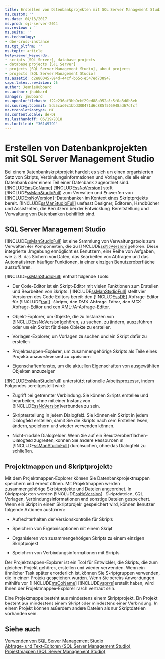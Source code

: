 ```yaml
---
title: Erstellen von Datenbankprojekten mit SQL Server Management Studio | Microsoft-Dokumentation
ms.custom: ''
ms.date: 06/13/2017
ms.prod: sql-server-2014
ms.reviewer: ''
ms.suite: ''
ms.technology:
- dbe-cross-instance
ms.tgt_pltfrm: ''
ms.topic: article
helpviewer_keywords:
- scripts [SQL Server], database projects
- database projects [SQL Server]
- projects [SQL Server Management Studio], about projects
- projects [SQL Server Management Studio]
ms.assetid: c2e80045-894d-44cf-b65c-e547ed738947
caps.latest.revision: 28
author: JennieHubbard
ms.author: jhubbard
manager: jhubbard
ms.openlocfilehash: f27e236af3bb9cbf29ed88a952a8c5f0a3d0b3eb
ms.sourcegitcommit: 5dd5cad0c1bbd308471d6c885f516948ad67dfcf
ms.translationtype: MT
ms.contentlocale: de-DE
ms.lasthandoff: 06/19/2018
ms.locfileid: "36149791"
---
```

# <a name="build-database-projects-by-using-sql-server-management-studio"></a>Erstellen von Datenbankprojekten mit SQL Server Management Studio
  Bei einem Datenbankskriptprojekt handelt es sich um einen organisierten Satz von Skripts, Verbindungsinformationen und Vorlagen, die alle einer Datenbank oder einem Teil einer Datenbank zugeordnet sind. [!INCLUDE[msCoName](../includes/msconame-md.md)] [!INCLUDE[ssNoVersion](../includes/ssnoversion-md.md)] stellt [!INCLUDE[ssManStudioFull](../includes/ssmanstudiofull-md.md)] zum Verwalten und Entwerfen von [!INCLUDE[ssNoVersion](../includes/ssnoversion-md.md)] -Datenbanken im Kontext eines Skriptprojekts bereit. [!INCLUDE[ssManStudioFull](../includes/ssmanstudiofull-md.md)] umfasst Designer, Editoren, Handbücher und Assistenten, die Benutzern bei der Entwicklung, Bereitstellung und Verwaltung von Datenbanken behilflich sind.  
  
## <a name="sql-server-management-studio"></a>SQL Server Management Studio  
 [!INCLUDE[ssManStudioFull](../includes/ssmanstudiofull-md.md)] ist eine Sammlung von Verwaltungstools zum Verwalten der Komponenten, die zu [!INCLUDE[ssNoVersion](../includes/ssnoversion-md.md)]gehören. Diese integrierte Umgebung ermöglicht es Benutzern, eine Reihe von Aufgaben, wie z. B. das Sichern von Daten, das Bearbeiten von Abfragen und das Automatisieren häufiger Funktionen, in einer einzigen Benutzeroberfläche auszuführen.  
  
 [!INCLUDE[ssManStudioFull](../includes/ssmanstudiofull-md.md)] enthält folgende Tools:  
  
-   Der Code-Editor ist ein Skript-Editor mit vielen Funktionen zum Erstellen und Bearbeiten von Skripts. [!INCLUDE[ssManStudioFull](../includes/ssmanstudiofull-md.md)] stellt vier Versionen des Code-Editors bereit: den [!INCLUDE[ssDE](../includes/ssde-md.md)] Abfrage-Editor für [!INCLUDE[tsql](../includes/tsql-md.md)] -Skripts, den DMX-Abfrage-Editor, den MDX-Abfrage-Editor und den XML-/A-Abfrage-Editor.  
  
-   Objekt-Explorer, um Objekte, die zu Instanzen von [!INCLUDE[ssNoVersion](../includes/ssnoversion-md.md)]gehören, zu suchen, zu ändern, auszuführen oder um ein Skript für diese Objekte zu erstellen.  
  
-   Vorlagen-Explorer, um Vorlagen zu suchen und ein Skript dafür zu erstellen  
  
-   Projektmappen-Explorer, um zusammengehörige Skripts als Teile eines Projekts anzuordnen und zu speichern  
  
-   Eigenschaftenfenster, um die aktuellen Eigenschaften von ausgewählten Objekten anzuzeigen  
  
 [!INCLUDE[ssManStudioFull](../includes/ssmanstudiofull-md.md)] unterstützt rationelle Arbeitsprozesse, indem Folgendes bereitgestellt wird:  
  
-   Zugriff bei getrennter Verbindung. Sie können Skripts erstellen und bearbeiten, ohne mit einer Instanz von [!INCLUDE[ssNoVersion](../includes/ssnoversion-md.md)]verbunden zu sein.  
  
-   Skripterstellung in jedem Dialogfeld. Sie können ein Skript in jedem Dialogfeld erstellen, damit Sie die Skripts nach dem Erstellen lesen, ändern, speichern und wieder verwenden können.  
  
-   Nicht-modale Dialogfelder. Wenn Sie auf ein Benutzeroberflächen-Dialogfeld zugreifen, können Sie andere Ressourcen in [!INCLUDE[ssManStudioFull](../includes/ssmanstudiofull-md.md)] durchsuchen, ohne das Dialogfeld zu schließen.  
  
## <a name="solutions-and-script-projects"></a>Projektmappen und Skriptprojekte  
 Mit dem Projektmappen-Explorer können Sie Datenbankprojektmappen speichern und erneut öffnen. Mit Projektmappen werden zusammengehörige Skriptprojekte und Dateien angeordnet. In Skriptprojekten werden [!INCLUDE[ssNoVersion](../includes/ssnoversion-md.md)] -Skriptdateien, SQL-Vorlagen, Verbindungsinformationen und sonstige Dateien gespeichert. Wenn ein Skript in einem Skriptprojekt gespeichert wird, können Benutzer folgende Aktionen ausführen:  
  
-   Aufrechterhalten der Versionskontrolle für Skripts  
  
-   Speichern von Ergebnisoptionen mit einem Skript  
  
-   Organisieren von zusammengehörigen Skripts zu einem einzigen Skriptprojekt  
  
-   Speichern von Verbindungsinformationen mit Skripts  
  
 Der Projektmappen-Explorer ist ein Tool für Entwickler, die Skripts, die zum gleichen Projekt gehören, erstellen und wieder verwenden. Wenn ein ähnlicher Task später erforderlich ist, können Sie Skriptgruppen verwenden, die in einem Projekt gespeichert wurden. Wenn Sie bereits Anwendungen mithilfe von [!INCLUDE[msCoName](../includes/msconame-md.md)] [!INCLUDE[vsprvs](../includes/vsprvs-md.md)]erstellt haben, wird Ihnen der Projektmappen-Explorer rasch vertraut sein.  
  
 Eine Projektmappe besteht aus mindestens einem Skriptprojekt. Ein Projekt besteht aus mindestens einem Skript oder mindestens einer Verbindung. In einem Projekt können außerdem andere Dateien als nur Skriptdateien vorhanden sein.  
  
## <a name="see-also"></a>Siehe auch  
 [Verwenden von SQL Server Management Studio](../database-engine/use-sql-server-management-studio.md)   
 [Abfrage- und Text-Editoren &#40;SQL Server Management Studio&#41;](../relational-databases/scripting/query-and-text-editors-sql-server-management-studio.md)   
 [Projektmappen &#40;SQL Server Management Studio&#41;](solution/solutions-sql-server-management-studio.md)  
  
  